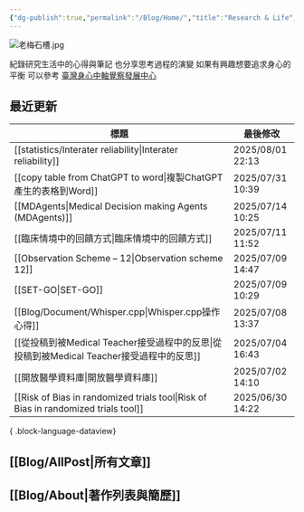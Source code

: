 ```yaml
---
{"dg-publish":true,"permalink":"/Blog/Home/","title":"Research & Life","contentClasses":"cards","tags":["blog","gardenEntry"],"created":"2023-02-16T00:00:00.000Z","updated":"2025-03-11T11:18"}
---
```



![老梅石槽.jpg](/img/user/Blog/images/%E8%80%81%E6%A2%85%E7%9F%B3%E6%A7%BD.jpg)

紀錄研究生活中的心得與筆記
也分享思考過程的演變
如果有興趣想要追求身心的平衡
可以參考 [臺灣身心中軸覺察發展中心](https://bmaa.tw)

## 最近更新

| 標題                                                                                    | 最後修改              |
| ------------------------------------------------------------------------------------- | ----------------- |
| [[statistics/Interater reliability\|Interater reliability]]                        | 2025/08/01  22:13 |
| [[copy table from ChatGPT to word\|複製ChatGPT產生的表格到Word]]                           | 2025/07/31  10:39 |
| [[MDAgents\|Medical Decision making Agents (MDAgents)]]                            | 2025/07/14  10:25 |
| [[臨床情境中的回饋方式\|臨床情境中的回饋方式]]                                                         | 2025/07/11  11:52 |
| [[Observation Scheme – 12\|Observation scheme 12]]                                 | 2025/07/09  14:47 |
| [[SET-GO\|SET-GO]]                                                                 | 2025/07/09  10:29 |
| [[Blog/Document/Whisper.cpp\|Whisper.cpp操作心得]]                                     | 2025/07/08  13:37 |
| [[從投稿到被Medical Teacher接受過程中的反思\|從投稿到被Medical Teacher接受過程中的反思]]                     | 2025/07/04  16:43 |
| [[開放醫學資料庫\|開放醫學資料庫]]                                                               | 2025/07/02  14:10 |
| [[Risk of Bias in randomized trials tool\|Risk of Bias in randomized trials tool]] | 2025/06/30  14:22 |

{ .block-language-dataview}

## [[Blog/AllPost\|所有文章]]

## [[Blog/About\|著作列表與簡歷]]
